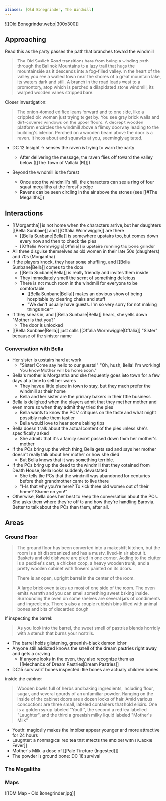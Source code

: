 ```yaml
---
aliases: [Old Bonegrinder, The Windmill]
---
```

![[Old Bonegrinder.webp|300x300]]

## Approaching
Read this as the party passes the path that branches toward the windmill

>The Old Svalich Road transitions here from being a winding path through the Balinok Mountains to a lazy trail that hugs the mountainside as it descends into a fog-filled valley. In the heart of the valley you see a walled town near the shores of a great mountain lake, its waters dark and still. A branch in the road leads west to a promontory, atop which is perched a dilapidated stone windmill, its warped wooden vanes stripped bare.

Closer investigation:
>The onion-domed edifice leans forward and to one side, like a crippled old woman just trying to get by. You see gray brick walls and dirt-covered windows on the upper floors. A decrepit wooden platform encircles the windmill above a flimsy doorway leading to the building's interior. Perched on a wooden beam above the door is a raven. It hops about and squawks at you, seemingly agitated.

- DC 12 Insight -> senses the raven is trying to warn the party
	- After delivering the message, the raven flies off toward the valley below ([[The Town of Vallaki (N)]])

- Beyond the windmill is the forest
	- Once atop the windmill's hill, the characters can see a ring of four squat megaliths at the forest's edge
	- Ravens can be seen circling in the air above the stones (see [[#The Megaliths]])

## Interactions
- [[Morgantha]] is not home when the characters arrive, but her daughters [[Bella Sunbane]] and [[Offalia Wormwiggle]] are there
	- [[Bella Sunbane|Bella]] is somewhere upstairs too, but comes down every now and then to check the pies
	- [[Offalia Wormwiggle|Offalia]] is upstairs running the bone grinder
- All three disguise themselves as old women in their late 50s (daughters) and 70s (Morgantha)
- If the players knock, they hear some shuffling, and [[Bella Sunbane|Bella]] comes to the door
	- [[Bella Sunbane|Bella]] is really friendly and invites them inside
	- They immediately smell the scent of something delicious
	- There is not much room in the windmill for everyone to be comfortable
		- [[Bella Sunbane|Bella]] makes an obvious show of being hospitable by clearing chairs and stuff
		- "We don't usually have guests. I'm so very sorry for not making things nicer"
- If they sneak in, and [[Bella Sunbane|Bella]] hears, she yells down "Mother is that you?"
	- The door is unlocked
- [[Bella Sunbane|Bella]] just calls [[Offalia Wormwiggle|Offalia]] "Sister" because of the sinister name

### Conversation with Bella
- Her sister is upstairs hard at work
	- "Sister! Come say hello to our guests!" "Oh, hush, Bella! I'm working! You know Mother will be home soon."
- Bella's mother is Morgantha and she frequently goes into town for a few days at a time to sell her wares
	- They have a little place in town to stay, but they much prefer the windmill as their home
	- Bella and her sister are the primary bakers in their little business
- Bella is delighted when the players admit that they met her mother and even more so when they admit they tried the pies
	- Bella wants to know the PCs' critiques on the taste and what might possibly make them tastier
	- Bella would love to hear some baking tips
- Bella doesn't talk about the actual content of the pies unless she's specifically asked
	- She admits that it's a family secret passed down from her mother's mother
- If the PCs bring up the witch thing, Bella gets sad and says her mother doesn't really talk about her mother or how she died
	- But Bella knows that it was something terrible.
- If the PCs bring up the deed to the windmill that they obtained from Death House, Bella looks suddenly devastated
	- She tells the PCs that the windmill was abandoned for centuries before their grandmother came to live there
	- "I-Is that why you're here? To kick three old women out of their home? Shame on you!"
- Otherwise, Bella does her best to keep the conversation about the PCs. She asks them where they're off to and how they're handling Barovia. Better to talk about the PCs than them, after all.

## Areas
### Ground Floor
>The ground floor has been converted into a makeshift kitchen, but the room is a bit disorganized and has a musty, lived-in air about it. Baskets and old dishware are piled in one corner. Adding to the clutter is a peddler's cart, a chicken coop, a heavy wooden trunk, and a pretty wooden cabinet with flowers painted on its doors.
>
>There is an open, upright barrel in the center of the room.
>
>A large brick oven takes up most of one side of the room. The oven emits warmth and you can smell something sweet baking inside. Surrounding the oven on some shelves are several jars of condiments and ingredients. There's also a couple rubbish bins filled with animal bones and bits of discarded dough

If inspecting the barrel:
>As you look into the barrel, the sweet smell of pastries blends horridly with a stench that burns your nostrils.

- The barrel holds glistening, greenish-black demon ichor
- Anyone still addicted knows the smell of the dream pastries right away and gets a craving
	- If anyone looks in the oven, they also recognize them as [[Mechanics of Dream Pastries|Dream Pastries]]
- DC15 survival if bones inspected: the bones are actually children bones

Inside the cabinet:
>Wooden bowls full of herbs and baking ingredients, including flour, sugar, and several gourds of an unfamiliar powder. Hanging on the inside of the cabinet doors are a dozen locks of hair. Amid various concoctions are three small, labeled containers that hold elixirs. One is a golden syrup labeled "Youth", the second a red tea labelled "Laughter", and the third a greenish milky liquid labeled "Mother's Milk"

- Youth: magically makes the imbiber appear younger and more attractive for 24 hours
- Laughter:  a nonmagical red tea that infects the imbiber with [[Cackle Fever]]
- Mother's Milk: a dose of [[Pale Tincture (Ingested)]]
- The powder is ground bone: DC 18 survival


### The Megaliths

### Maps
![[DM Map - Old Bonegrinder.jpg]]